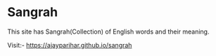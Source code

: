 # Sangrah

This site has Sangrah(Collection) of English words and their meaning.

Visit:- https://ajayparihar.github.io/sangrah
